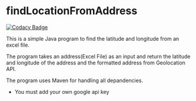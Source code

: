 # findLocationFromAddress

[![Codacy Badge](https://app.codacy.com/project/badge/Grade/27ed514af5a14764b6dfe45954ff71a9)](https://www.codacy.com/gh/mikegikas/findLocationFromAddress/dashboard?utm_source=github.com&utm_medium=referral&utm_content=mikegikas/findLocationFromAddress&utm_campaign=Badge_Grade)

This is a simple Java program to find the latitude and longitude from an excel file.

The program takes an address(Excel File) as an input and return the latitude and longitude of the address and the formatted address from Geolocation API.

The program uses Maven for handling all depandencies.

-   You must add your own google api key
